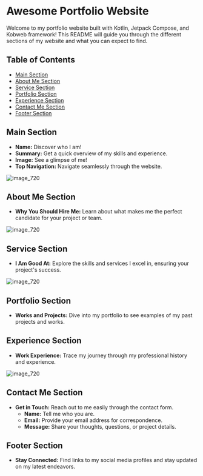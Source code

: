 # Awesome Portfolio Website

Welcome to my portfolio website built with Kotlin, Jetpack Compose, and Kobweb framework! This README will guide you through the different sections of my website and what you can expect to find.

## Table of Contents
- [Main Section](#main-section)
- [About Me Section](#about-me-section)
- [Service Section](#service-section)
- [Portfolio Section](#portfolio-section)
- [Experience Section](#experience-section)
- [Contact Me Section](#contact-me-section)
- [Footer Section](#footer-section)

## Main Section
- **Name:** Discover who I am!
- **Summary:** Get a quick overview of my skills and experience.
- **Image:** See a glimpse of me!
- **Top Navigation:** Navigate seamlessly through the website.

![image_720](https://github.com/MohamedElgohary88/my-potrfolio/assets/87489620/3bda8001-5cb8-4522-a252-3912786d2184)


## About Me Section
- **Why You Should Hire Me:** Learn about what makes me the perfect candidate for your project or team.

![image_720](https://github.com/MohamedElgohary88/my-potrfolio/assets/87489620/c4715c80-7aee-4237-9c7c-bbeedd4fa79a)


## Service Section
- **I Am Good At:** Explore the skills and services I excel in, ensuring your project's success.

![image_720](https://github.com/MohamedElgohary88/my-potrfolio/assets/87489620/16fa403f-1d0b-4c4c-8ef5-2ed2e5218226)


## Portfolio Section
- **Works and Projects:** Dive into my portfolio to see examples of my past projects and works.

## Experience Section
- **Work Experience:** Trace my journey through my professional history and experience.

![image_720](https://github.com/MohamedElgohary88/my-potrfolio/assets/87489620/daac92fe-69a7-47a2-a6a1-deca2d2680eb)


## Contact Me Section
- **Get in Touch:** Reach out to me easily through the contact form.
  - **Name:** Tell me who you are.
  - **Email:** Provide your email address for correspondence.
  - **Message:** Share your thoughts, questions, or project details.

## Footer Section
- **Stay Connected:** Find links to my social media profiles and stay updated on my latest endeavors.
